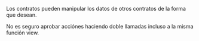 Los contratos pueden manipular los datos de otros contratos de la forma que desean.

No es seguro aprobar acciónes haciendo doble llamadas incluso a la misma función view.